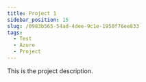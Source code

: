 ```yaml
---
title: Project 1
sidebar_position: 15
slug: /0983b565-54ad-4dee-9c1e-1950f76ee833
tags:
  - Test
  - Azure
  - Project
---
```


This is the project description.



